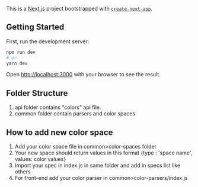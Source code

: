 This is a [Next.js](https://nextjs.org/) project bootstrapped with [`create-next-app`](https://github.com/vercel/next.js/tree/canary/packages/create-next-app).

## Getting Started

First, run the development server:

```bash
npm run dev
# or
yarn dev
```

Open [http://localhost:3000](http://localhost:3000) with your browser to see the result.

## Folder Structure

1. api folder contains "colors" api file.
2. common folder contain parsers and color spaces


## How to add new color space

1. Add your color space file in common>color-spaces folder
2. Your new space should return values in this format
        {type : 'space name', values: color values}
3. Import your spec in index.js in same folder and add in specs list like others
4. For front-end add your color parser in common>color-parsers/index.js
